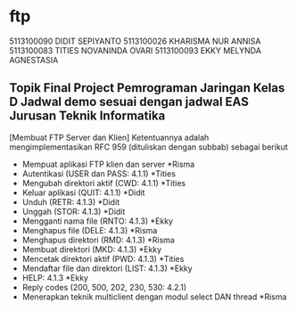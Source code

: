 # ftp

5113100090 	DIDIT SEPIYANTO
5113100026 	KHARISMA NUR ANNISA
5113100083 	TITIES NOVANINDA OVARI
5113100093 	EKKY MELYNDA AGNESTASIA

Topik Final Project Pemrograman Jaringan Kelas D
Jadwal demo sesuai dengan jadwal EAS Jurusan Teknik Informatika
-------------------------------------------------------------------
[Membuat FTP Server dan Klien]
Ketentuannya adalah mengimplementasikan RFC 959 (dituliskan dengan subbab) sebagai berikut
- Mempuat aplikasi FTP klien dan server *Risma
- Autentikasi (USER dan PASS: 4.1.1) *Tities
- Mengubah direktori aktif (CWD: 4.1.1) *Tities
- Keluar aplikasi (QUIT: 4.1.1) *Didit
- Unduh (RETR: 4.1.3) *Didit
- Unggah (STOR: 4.1.3) *Didit
- Mengganti nama file (RNTO: 4.1.3) *Ekky
- Menghapus file (DELE: 4.1.3) *Risma
- Menghapus direktori (RMD: 4.1.3) *Risma
- Membuat direktori (MKD: 4.1.3) *Ekky
- Mencetak direktori aktif (PWD: 4.1.3) *Tities
- Mendaftar file dan direktori (LIST: 4.1.3) *Ekky
- HELP: 4.1.3 *Ekky
- Reply codes (200, 500, 202, 230, 530: 4.2.1)
- Menerapkan teknik multiclient dengan modul select DAN thread *Risma
